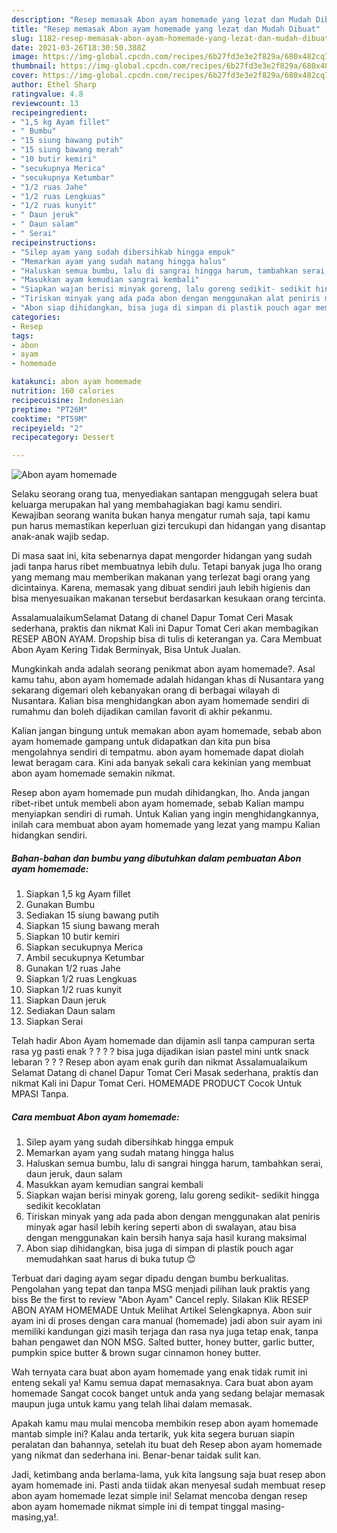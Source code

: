 ```yaml
---
description: "Resep memasak Abon ayam homemade yang lezat dan Mudah Dibuat"
title: "Resep memasak Abon ayam homemade yang lezat dan Mudah Dibuat"
slug: 1182-resep-memasak-abon-ayam-homemade-yang-lezat-dan-mudah-dibuat
date: 2021-03-26T18:30:50.388Z
image: https://img-global.cpcdn.com/recipes/6b27fd3e3e2f829a/680x482cq70/abon-ayam-homemade-foto-resep-utama.jpg
thumbnail: https://img-global.cpcdn.com/recipes/6b27fd3e3e2f829a/680x482cq70/abon-ayam-homemade-foto-resep-utama.jpg
cover: https://img-global.cpcdn.com/recipes/6b27fd3e3e2f829a/680x482cq70/abon-ayam-homemade-foto-resep-utama.jpg
author: Ethel Sharp
ratingvalue: 4.8
reviewcount: 13
recipeingredient:
- "1,5 kg Ayam fillet"
- " Bumbu"
- "15 siung bawang putih"
- "15 siung bawang merah"
- "10 butir kemiri"
- "secukupnya Merica"
- "secukupnya Ketumbar"
- "1/2 ruas Jahe"
- "1/2 ruas Lengkuas"
- "1/2 ruas kunyit"
- " Daun jeruk"
- " Daun salam"
- " Serai"
recipeinstructions:
- "Silep ayam yang sudah dibersihkab hingga empuk"
- "Memarkan ayam yang sudah matang hingga halus"
- "Haluskan semua bumbu, lalu di sangrai hingga harum, tambahkan serai, daun jeruk, daun salam"
- "Masukkan ayam kemudian sangrai kembali"
- "Siapkan wajan berisi minyak goreng, lalu goreng sedikit- sedikit hingga sedikit kecoklatan"
- "Tiriskan minyak yang ada pada abon dengan menggunakan alat peniris minyak agar hasil lebih kering seperti abon di swalayan, atau bisa dengan menggunakan kain bersih hanya saja hasil kurang maksimal"
- "Abon siap dihidangkan, bisa juga di simpan di plastik pouch agar memudahkan saat harus di buka tutup 😊"
categories:
- Resep
tags:
- abon
- ayam
- homemade

katakunci: abon ayam homemade 
nutrition: 160 calories
recipecuisine: Indonesian
preptime: "PT26M"
cooktime: "PT59M"
recipeyield: "2"
recipecategory: Dessert

---
```



![Abon ayam homemade](https://img-global.cpcdn.com/recipes/6b27fd3e3e2f829a/680x482cq70/abon-ayam-homemade-foto-resep-utama.jpg)

Selaku seorang orang tua, menyediakan santapan menggugah selera buat keluarga merupakan hal yang membahagiakan bagi kamu sendiri. Kewajiban seorang  wanita bukan hanya mengatur rumah saja, tapi kamu pun harus memastikan keperluan gizi tercukupi dan hidangan yang disantap anak-anak wajib sedap.

Di masa  saat ini, kita sebenarnya dapat mengorder hidangan yang sudah jadi tanpa harus ribet membuatnya lebih dulu. Tetapi banyak juga lho orang yang memang mau memberikan makanan yang terlezat bagi orang yang dicintainya. Karena, memasak yang dibuat sendiri jauh lebih higienis dan bisa menyesuaikan makanan tersebut berdasarkan kesukaan orang tercinta. 

AssalamualaikumSelamat Datang di chanel Dapur Tomat Ceri Masak sederhana, praktis dan nikmat Kali ini Dapur Tomat Ceri akan membagikan RESEP ABON AYAM. Dropship bisa di tulis di keterangan ya. Cara Membuat Abon Ayam Kering Tidak Berminyak, Bisa Untuk Jualan.

Mungkinkah anda adalah seorang penikmat abon ayam homemade?. Asal kamu tahu, abon ayam homemade adalah hidangan khas di Nusantara yang sekarang digemari oleh kebanyakan orang di berbagai wilayah di Nusantara. Kalian bisa menghidangkan abon ayam homemade sendiri di rumahmu dan boleh dijadikan camilan favorit di akhir pekanmu.

Kalian jangan bingung untuk memakan abon ayam homemade, sebab abon ayam homemade gampang untuk didapatkan dan kita pun bisa mengolahnya sendiri di tempatmu. abon ayam homemade dapat diolah lewat beragam cara. Kini ada banyak sekali cara kekinian yang membuat abon ayam homemade semakin nikmat.

Resep abon ayam homemade pun mudah dihidangkan, lho. Anda jangan ribet-ribet untuk membeli abon ayam homemade, sebab Kalian mampu menyiapkan sendiri di rumah. Untuk Kalian yang ingin menghidangkannya, inilah cara membuat abon ayam homemade yang lezat yang mampu Kalian hidangkan sendiri.

<!--inarticleads1-->

##### Bahan-bahan dan bumbu yang dibutuhkan dalam pembuatan Abon ayam homemade:

1. Siapkan 1,5 kg Ayam fillet
1. Gunakan  Bumbu
1. Sediakan 15 siung bawang putih
1. Siapkan 15 siung bawang merah
1. Siapkan 10 butir kemiri
1. Siapkan secukupnya Merica
1. Ambil secukupnya Ketumbar
1. Gunakan 1/2 ruas Jahe
1. Siapkan 1/2 ruas Lengkuas
1. Siapkan 1/2 ruas kunyit
1. Siapkan  Daun jeruk
1. Sediakan  Daun salam
1. Siapkan  Serai


Telah hadir Abon Ayam homemade dan dijamin asli tanpa campuran serta rasa yg pasti enak ? ? ? ? bisa juga dijadikan isian pastel mini untk snack lebaran ? ? ? Resep abon ayam enak gurih dan nikmat Assalamualaikum Selamat Datang di chanel Dapur Tomat Ceri Masak sederhana, praktis dan nikmat Kali ini Dapur Tomat Ceri. HOMEMADE PRODUCT Cocok Untuk MPASI Tanpa. 

<!--inarticleads2-->

##### Cara membuat Abon ayam homemade:

1. Silep ayam yang sudah dibersihkab hingga empuk
1. Memarkan ayam yang sudah matang hingga halus
1. Haluskan semua bumbu, lalu di sangrai hingga harum, tambahkan serai, daun jeruk, daun salam
1. Masukkan ayam kemudian sangrai kembali
1. Siapkan wajan berisi minyak goreng, lalu goreng sedikit- sedikit hingga sedikit kecoklatan
1. Tiriskan minyak yang ada pada abon dengan menggunakan alat peniris minyak agar hasil lebih kering seperti abon di swalayan, atau bisa dengan menggunakan kain bersih hanya saja hasil kurang maksimal
1. Abon siap dihidangkan, bisa juga di simpan di plastik pouch agar memudahkan saat harus di buka tutup 😊


Terbuat dari daging ayam segar dipadu dengan bumbu berkualitas. Pengolahan yang tepat dan tanpa MSG menjadi pilihan lauk praktis yang biss Be the first to review &#34;Abon Ayam&#34; Cancel reply. Silakan Klik RESEP ABON AYAM HOMEMADE Untuk Melihat Artikel Selengkapnya. Abon suir ayam ini di proses dengan cara manual (homemade) jadi abon suir ayam ini memiliki kandungan gizi masih terjaga dan rasa nya juga tetap enak, tanpa bahan pengawet dan NON MSG. Salted butter, honey butter, garlic butter, pumpkin spice butter &amp; brown sugar cinnamon honey butter. 

Wah ternyata cara buat abon ayam homemade yang enak tidak rumit ini enteng sekali ya! Kamu semua dapat memasaknya. Cara buat abon ayam homemade Sangat cocok banget untuk anda yang sedang belajar memasak maupun juga untuk kamu yang telah lihai dalam memasak.

Apakah kamu mau mulai mencoba membikin resep abon ayam homemade mantab simple ini? Kalau anda tertarik, yuk kita segera buruan siapin peralatan dan bahannya, setelah itu buat deh Resep abon ayam homemade yang nikmat dan sederhana ini. Benar-benar taidak sulit kan. 

Jadi, ketimbang anda berlama-lama, yuk kita langsung saja buat resep abon ayam homemade ini. Pasti anda tiidak akan menyesal sudah membuat resep abon ayam homemade lezat simple ini! Selamat mencoba dengan resep abon ayam homemade nikmat simple ini di tempat tinggal masing-masing,ya!.


